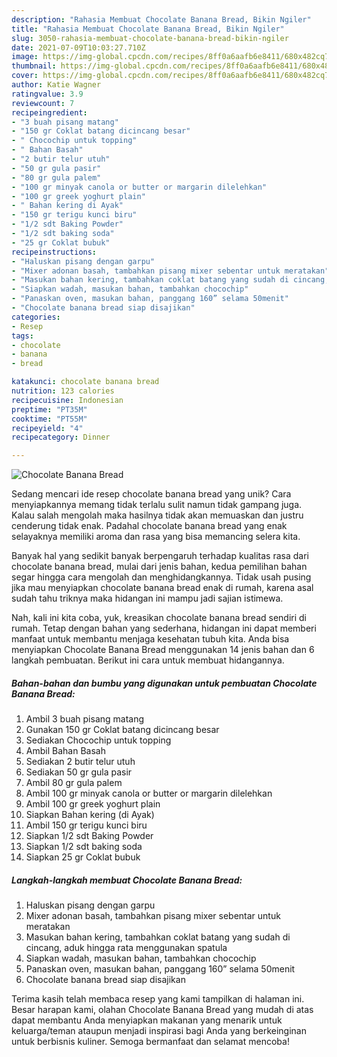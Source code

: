 ```yaml
---
description: "Rahasia Membuat Chocolate Banana Bread, Bikin Ngiler"
title: "Rahasia Membuat Chocolate Banana Bread, Bikin Ngiler"
slug: 3050-rahasia-membuat-chocolate-banana-bread-bikin-ngiler
date: 2021-07-09T10:03:27.710Z
image: https://img-global.cpcdn.com/recipes/8ff0a6aafb6e8411/680x482cq70/chocolate-banana-bread-foto-resep-utama.jpg
thumbnail: https://img-global.cpcdn.com/recipes/8ff0a6aafb6e8411/680x482cq70/chocolate-banana-bread-foto-resep-utama.jpg
cover: https://img-global.cpcdn.com/recipes/8ff0a6aafb6e8411/680x482cq70/chocolate-banana-bread-foto-resep-utama.jpg
author: Katie Wagner
ratingvalue: 3.9
reviewcount: 7
recipeingredient:
- "3 buah pisang matang"
- "150 gr Coklat batang dicincang besar"
- " Chocochip untuk topping"
- " Bahan Basah"
- "2 butir telur utuh"
- "50 gr gula pasir"
- "80 gr gula palem"
- "100 gr minyak canola or butter or margarin dilelehkan"
- "100 gr greek yoghurt plain"
- " Bahan kering di Ayak"
- "150 gr terigu kunci biru"
- "1/2 sdt Baking Powder"
- "1/2 sdt baking soda"
- "25 gr Coklat bubuk"
recipeinstructions:
- "Haluskan pisang dengan garpu"
- "Mixer adonan basah, tambahkan pisang mixer sebentar untuk meratakan"
- "Masukan bahan kering, tambahkan coklat batang yang sudah di cincang, aduk hingga rata menggunakan spatula"
- "Siapkan wadah, masukan bahan, tambahkan chocochip"
- "Panaskan oven, masukan bahan, panggang 160” selama 50menit"
- "Chocolate banana bread siap disajikan"
categories:
- Resep
tags:
- chocolate
- banana
- bread

katakunci: chocolate banana bread 
nutrition: 123 calories
recipecuisine: Indonesian
preptime: "PT35M"
cooktime: "PT55M"
recipeyield: "4"
recipecategory: Dinner

---
```



![Chocolate Banana Bread](https://img-global.cpcdn.com/recipes/8ff0a6aafb6e8411/680x482cq70/chocolate-banana-bread-foto-resep-utama.jpg)

Sedang mencari ide resep chocolate banana bread yang unik? Cara menyiapkannya memang tidak terlalu sulit namun tidak gampang juga. Kalau salah mengolah maka hasilnya tidak akan memuaskan dan justru cenderung tidak enak. Padahal chocolate banana bread yang enak selayaknya memiliki aroma dan rasa yang bisa memancing selera kita.



Banyak hal yang sedikit banyak berpengaruh terhadap kualitas rasa dari chocolate banana bread, mulai dari jenis bahan, kedua pemilihan bahan segar hingga cara mengolah dan menghidangkannya. Tidak usah pusing jika mau menyiapkan chocolate banana bread enak di rumah, karena asal sudah tahu triknya maka hidangan ini mampu jadi sajian istimewa.


Nah, kali ini kita coba, yuk, kreasikan chocolate banana bread sendiri di rumah. Tetap dengan bahan yang sederhana, hidangan ini dapat memberi manfaat untuk membantu menjaga kesehatan tubuh kita. Anda bisa menyiapkan Chocolate Banana Bread menggunakan 14 jenis bahan dan 6 langkah pembuatan. Berikut ini cara untuk membuat hidangannya.

<!--inarticleads1-->

##### Bahan-bahan dan bumbu yang digunakan untuk pembuatan Chocolate Banana Bread:

1. Ambil 3 buah pisang matang
1. Gunakan 150 gr Coklat batang dicincang besar
1. Sediakan  Chocochip untuk topping
1. Ambil  Bahan Basah
1. Sediakan 2 butir telur utuh
1. Sediakan 50 gr gula pasir
1. Ambil 80 gr gula palem
1. Ambil 100 gr minyak canola or butter or margarin dilelehkan
1. Ambil 100 gr greek yoghurt plain
1. Siapkan  Bahan kering (di Ayak)
1. Ambil 150 gr terigu kunci biru
1. Siapkan 1/2 sdt Baking Powder
1. Siapkan 1/2 sdt baking soda
1. Siapkan 25 gr Coklat bubuk




<!--inarticleads2-->

##### Langkah-langkah membuat Chocolate Banana Bread:

1. Haluskan pisang dengan garpu
1. Mixer adonan basah, tambahkan pisang mixer sebentar untuk meratakan
1. Masukan bahan kering, tambahkan coklat batang yang sudah di cincang, aduk hingga rata menggunakan spatula
1. Siapkan wadah, masukan bahan, tambahkan chocochip
1. Panaskan oven, masukan bahan, panggang 160” selama 50menit
1. Chocolate banana bread siap disajikan




Terima kasih telah membaca resep yang kami tampilkan di halaman ini. Besar harapan kami, olahan Chocolate Banana Bread yang mudah di atas dapat membantu Anda menyiapkan makanan yang menarik untuk keluarga/teman ataupun menjadi inspirasi bagi Anda yang berkeinginan untuk berbisnis kuliner. Semoga bermanfaat dan selamat mencoba!
